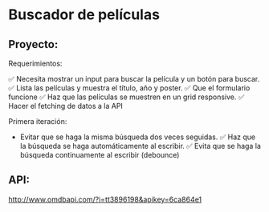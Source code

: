 # Buscador de películas

## Proyecto:

Requerimientos:

✅ Necesita mostrar un input para buscar la película y un botón para buscar.
✅ Lista las películas y muestra el título, año y poster.
✅ Que el formulario funcione
✅ Haz que las películas se muestren en un grid responsive.
✅ Hacer el fetching de datos a la API

Primera iteración:

- Evitar que se haga la misma búsqueda dos veces seguidas.
  ✅ Haz que la búsqueda se haga automáticamente al escribir.
  ✅ Evita que se haga la búsqueda continuamente al escribir (debounce)

## API:

http://www.omdbapi.com/?i=tt3896198&apikey=6ca864e1
